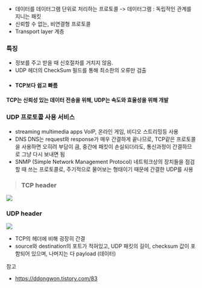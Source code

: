 - 데이터를 데이터그램 단위로 처리하는 프로토콜
-> 데이터그램 : 독립적인 관계를 지니는 패킷
- 신뢰할 수 없는, 비연결형 프로토콜 
- Transport layer 계층

### 특징
- 정보를 주고 받을 때 신호절차를 거치지 않음.
- UDP 헤더의 CheckSum 필드를 통해 최소한의 오류만 검출
- #### TCP보다 쉽고 빠름


#### TCP는 신뢰성 있는 데이터 전송을 위해, UDP는 속도와 효율성을 위해 개발

### UDP 프로토콜 사용 서비스 
- streaming multimedia apps
VoIP, 온라인 게임, 비디오 스트리밍등 사용
- DNS
DNS는 request와 response가 매우 간결하게 끝나므로, TCP같은 프로토콜을 사용하면 오히려 부담이 큼, 중간에 패킷이 손실되더라도, 통신과정이 간결하므로 그냥 다시 보내면 됨
- SNMP (Simple Network Management Protocol)
네트워크상의 장치들을 점검할 때 쓰는 프로토콜로, 주기적으로 물어보는 형태이기 때문에 간결한 UDP를 사용


>### TCP header
![](https://velog.velcdn.com/images%2Fcoral2cola%2Fpost%2Ff2d2a271-b6b4-4f31-8700-016a3d41aefb%2Fimage.png)
### UDP header
![](https://mblogthumb-phinf.pstatic.net/MjAxOTA4MzFfMjY2/MDAxNTY3MjI2MTk5NDU3.75B8JoP-6HSvzCaR3O3HtuQIF7Bg9GRt1JumKJ-mDAcg.1VFOfZ_ujkBAWoaQPcAV9n2mBjJNfNbcDDP2Lis9ILMg.PNG.6yujin6/3.png?type=w800)
- TCP의 헤더에 비해 굉장히 간결
- source와 destination의 포트가 적혀있고, UDP 패킷의 길이, checksum 값이 포함되어 있으며, 나머지는 다 payload (데이터)

참고
- https://ddongwon.tistory.com/83
